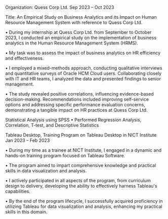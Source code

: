 Organization: Quess Corp Ltd. Sep 2023 – Oct 2023

Title: An Empirical Study on Business Analytics and its Impact on Human Resource Management System
 with reference to Quess Corp Ltd.

• During my internship at Quess Corp Ltd. from September to October 2023, I conducted an empirical study on
the implementation of business analytics in the Human Resource Management System (HRMS).

• My task was to assess the impact of business analytics on HR efficiency and effectiveness.

• I employed a mixed-methods approach, conducting qualitative interviews and quantitative surveys of Oracle
HCM Cloud users. Collaborating closely with IT and HR teams, I analyzed the data and presented findings to
senior management.

• The study revealed positive correlations, influencing evidence-based decision-making. Recommendations
included improving self-service options and addressing specific performance evaluation concerns,
demonstrating a tangible impact on HR practices at Quess Corp Ltd.

Statistical Analysis using SPSS
• Performed Regression Analysis, Correlation, T-test, and Descriptive Statistics 



Tableau Desktop, Training Program on Tableau Desktop in NICT Institute Jan 2023 – Feb 2023

• During my time as a trainee at NICT Institute, I engaged in a dynamic and hands-on training program focused
on Tableau Software.

• The program aimed to impart comprehensive knowledge and practical skills in data visualization and
analysis.

• I actively participated in all aspects of the program, from curriculum design to delivery, developing the ability
to effectively harness Tableau's capabilities.

• By the end of the program lifecycle, I successfully acquired proficiency in utilizing Tableau for data
visualization and analysis, enhancing my practical skills in this domain.
